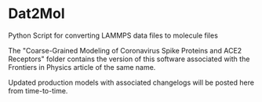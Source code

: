 # Dat2Mol
Python Script for converting LAMMPS data files to molecule files

The "Coarse-Grained Modeling of Coronavirus Spike Proteins and ACE2 Receptors" folder contains the version of this software associated with the Frontiers in Physics article of the same name.

Updated production models with associated changelogs will be posted here from time-to-time.
